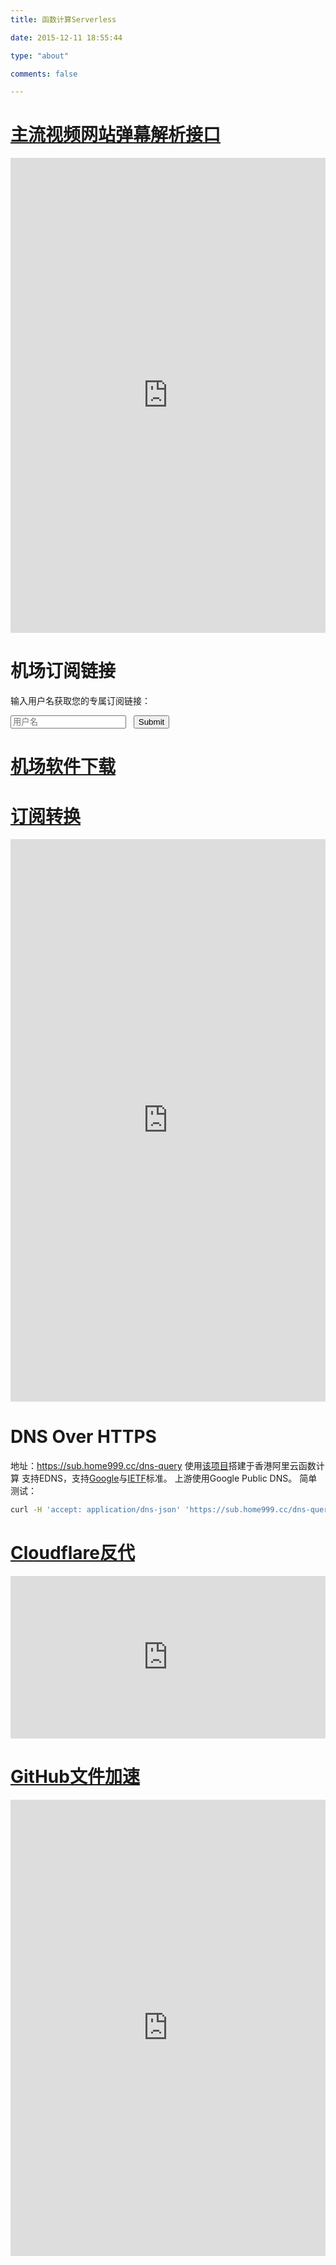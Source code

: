 ```yaml
---
title: 函数计算Serverless

date: 2015-12-11 18:55:44

type: "about"

comments: false

---
```

# [主流视频网站弹幕解析接口](https://fc.home999.cc/)

<iframe src="https://fc.home999.cc/" width="100%" height=760px style="border:none;"></iframe>

# 机场订阅链接
输入用户名获取您的专属订阅链接：
<form name="sub" action="https://fc.home999.cc/sub" method="get">
    <input type="text" placeholder="用户名" name="user"></input>&nbsp;&nbsp;
    <input type="submit"></input>
</form>

# [机场软件下载](https://fc.home999.cc/sub/download)

# [订阅转换](https://sub.home999.cc/)
<iframe src="https://sub.home999.cc/" width="100%" height=900px style="border:none;"></iframe>

# DNS Over HTTPS
地址：https://sub.home999.cc/dns-query
使用[该项目](https://github.com/m13253/dns-over-https)搭建于香港阿里云函数计算
支持EDNS，支持[Google](https://developers.google.com/speed/public-dns/docs/dns-over-https)与[IETF](https://www.rfc-editor.org/rfc/rfc8484.txt)标准。
上游使用Google Public DNS。
简单测试：
```bash
curl -H 'accept: application/dns-json' 'https://sub.home999.cc/dns-query?name=www.google.com&type=A' | jq
```

# [Cloudflare反代](https://gd.home999.cc/proxy/)
<iframe src="https://gd.home999.cc/proxy/" width="100%" height=260px style="border:none;"></iframe>

# [GitHub文件加速](https://gd.home999.cc/gh-proxy/)
<iframe src="https://gd.home999.cc/gh-proxy/" width="100%" height=730px style="border:none;"></iframe>
